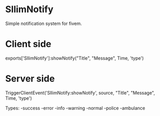 # SllimNotify
Simple notification system for fivem.

# Client side

exports['SllimNotify']:showNotify("Title", "Message", Time, 'type')

# Server side

TriggerClientEvent('SllimNotify:showNotify', source, "Title", "Message", Time, 'type')


Types:
-success
-error
-info
-warning
-normal
-police
-ambulance